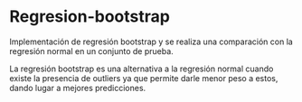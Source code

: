 # Regresion-bootstrap
Implementación de regresión bootstrap y se realiza una comparación con la regresión normal en un conjunto de prueba.

La regresión bootstrap es una alternativa a la regresión normal cuando existe la presencia de outliers ya que permite darle menor peso a estos, dando lugar a mejores predicciones.
